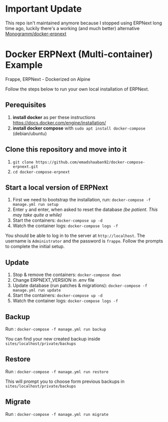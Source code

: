 # Important Update

This repo isn't maintained anymore because I stopped using ERPNext long time ago, luckily there's a working (and much better) alternative [Monogramm/docker-erpnext](https://github.com/Monogramm/docker-erpnext)

# Docker ERPNext (Multi-container) Example

Frappe, ERPNext - Dockerized on Alpine

Follow the steps below to run your own local installation of ERPNext.

## Perequisites

1. **install docker** as per these instructions https://docs.docker.com/engine/installation/
2. **install docker compose** with `sudo apt install docker-compose` (debian/ubuntu)

## Clone this repository and move into it

1. `git clone https://github.com/emadshaaban92/docker-compose-erpnext.git`  
2. `cd docker-compose-erpnext`

## Start a local version of ERPNext

1. First we need to bootstrap the installation, run: `docker-compose -f manage.yml run setup`
2. Enter `y` and enter, when asked to reset the database _(be patient. This may take quite a while)_
3. Start the containers: `docker-compose up -d`
4. Watch the container logs: `docker-compose logs -f`

You should be able to log in to the server at `http://localhost`. The username is `Administrator` and the password is `frappe`. Follow the prompts to complete the initial setup.


## Update

1. Stop & remove the containers: `docker-compose down`
2. Change ERPNEXT_VERSION in .env file
3. Update database (run patches & migrations): `docker-compose -f manage.yml run update`
4. Start the containers: `docker-compose up -d`
5. Watch the container logs: `docker-compose logs -f`


## Backup

Run : `docker-compose -f manage.yml run backup`

You can find your new created backup inside `sites/localhost/private/backups`


## Restore

Run : `docker-compose -f manage.yml run restore`

This will prompt you to choose form previous backups in `sites/localhost/private/backups`


## Migrate

Run : `docker-compose -f manage.yml run migrate`
